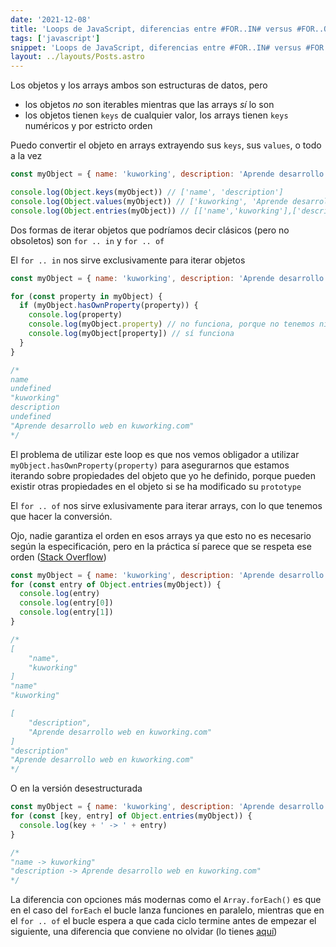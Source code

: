 ```yaml
---
date: '2021-12-08'
title: 'Loops de JavaScript, diferencias entre #FOR..IN# versus #FOR..OF#'
tags: ['javascript']
snippet: 'Loops de JavaScript, diferencias entre #FOR..IN# versus #FOR..OF#'
layout: ../layouts/Posts.astro
---
```


Los objetos y los arrays ambos son estructuras de datos, pero

- los objetos _no_ son iterables mientras que las arrays _sí_ lo son
- los objetos tienen `keys` de cualquier valor, los arrays tienen `keys` numéricos y por estricto orden

Puedo convertir el objeto en arrays extrayendo sus `keys`, sus `values`, o todo a la vez

```js
const myObject = { name: 'kuworking', description: 'Aprende desarrollo web en kuworking.com' }

console.log(Object.keys(myObject)) // ['name', 'description']
console.log(Object.values(myObject)) // ['kuworking', 'Aprende desarrollo web en kuworking.com']
console.log(Object.entries(myObject)) // [['name','kuworking'],['description', 'Aprende desarrollo web en kuworking.com']]
```

Dos formas de iterar objetos que podríamos decir clásicos (pero no obsoletos) son `for .. in` y `for .. of`

El `for .. in` nos sirve exclusivamente para iterar objetos

```js
const myObject = { name: 'kuworking', description: 'Aprende desarrollo web en kuworking.com' }

for (const property in myObject) {
  if (myObject.hasOwnProperty(property)) {
    console.log(property)
    console.log(myObject.property) // no funciona, porque no tenemos ninguna propiedad de nombre 'property'
    console.log(myObject[property]) // sí funciona
  }
}

/*
name
undefined
"kuworking"
description
undefined
"Aprende desarrollo web en kuworking.com"
*/
```

El problema de utilizar este loop es que nos vemos obligador a utilizar `myObject.hasOwnProperty(property)` para asegurarnos que estamos iterando sobre propiedades del objeto que yo he definido, porque pueden existir otras propiedades en el objeto si se ha modificado su `prototype`

El `for .. of` nos sirve exlusivamente para iterar arrays, con lo que tenemos que hacer la conversión.

Ojo, nadie garantiza el orden en esos arrays ya que esto no es necesario según la especificación, pero en la práctica sí parece que se respeta ese orden ([Stack Overflow](https://stackoverflow.com/questions/5525795/does-javascript-guarantee-object-property-order))

```js
const myObject = { name: 'kuworking', description: 'Aprende desarrollo web en kuworking.com' }
for (const entry of Object.entries(myObject)) {
  console.log(entry)
  console.log(entry[0])
  console.log(entry[1])
}

/*
[
    "name",
    "kuworking"
]
"name"
"kuworking"

[
    "description",
    "Aprende desarrollo web en kuworking.com"
]
"description"
"Aprende desarrollo web en kuworking.com"
*/
```

O en la versión desestructurada

```js
const myObject = { name: 'kuworking', description: 'Aprende desarrollo web en kuworking.com' }
for (const [key, entry] of Object.entries(myObject)) {
  console.log(key + ' -> ' + entry)
}

/*
"name -> kuworking"
"description -> Aprende desarrollo web en kuworking.com"
*/
```

La diferencia con opciones más modernas como el `Array.forEach()` es que en el caso del `forEach` el bucle lanza funciones en paralelo, mientras que en el `for .. of` el bucle espera a que cada ciclo termine antes de empezar el siguiente, una diferencia que conviene no olvidar (lo tienes [aquí](/javascript-for-vs-foreach))
